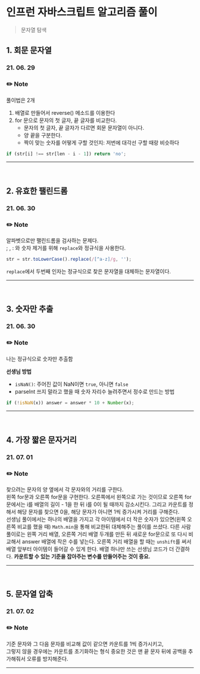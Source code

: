 # 인프런 자바스크립트 알고리즘 풀이

> 문자열 탐색

## 1. 회문 문자열

### 21. 06. 29

### ✏️ Note

풀이법은 2개

1. 배열로 만들어서 reverse() 메소드를 이용한다
2. for 문으로 문자의 첫 글자, 끝 글자를 비교한다.
   - 문자의 첫 글자, 끝 글자가 다르면 회문 문자열이 아니다.
   - 양 끝을 구분한다.
   - 짝이 맞는 숫자를 어떻게 구할 것인지: 저번에 대각선 구할 때랑 비슷하다

```js
if (str[i] !== str[len - i - 1]) return 'no';
```

---

</br>

## 2. 유효한 팰린드롬

### 21. 06. 30

### ✏️ Note

알파벳으로만 팰린드롬을 검사하는 문제다.  
; , : 와 숫자 제거를 위해 `replace`와 정규식을 사용한다.

```js
str = str.toLowerCase().replace(/[^a-z]/g, '');
```

`replace`에서 두번째 인자는 정규식으로 찾은 문자열을 대체하는 문자열이다.

---

</br>

## 3. 숫자만 추출

### 21. 06. 30

### ✏️ Note

나는 정규식으로 숫자만 추출함

**선생님 방법**

- `isNaN()`: 주어진 값이 NaN이면 `true`, 아니면 `false`
- parseInt 쓰지 말라고 했을 때 숫자 자리수 늘려주면서 정수로 만드는 방법

```js
if (!isNaN(x)) answer = answer * 10 + Number(x);
```

---

</br>

## 4. 가장 짧은 문자거리

### 21. 07. 01

### ✏️ Note

찾으려는 문자의 양 옆에서 각 문자와의 거리를 구한다.  
왼쪽 for문과 오른쪽 for문을 구현한다.
오른쪽에서 왼쪽으로 가는 것이므로 오른쪽 for문에서는 i를 배열의 길이 - 1을 한 뒤 i를 0이 될 때까지 감소시킨다.
그리고 카운트를 정해서 해당 문자를 찾으면 0을, 해당 문자가 아니면 1씩 증가시켜 거리를 구해준다.  
선생님 풀이에서는 하나의 배열을 가지고 각 아이템에서 더 작은 숫자가 있으면(왼쪽 오른쪽 비교를 했을 때) `Math.min`을 통해 비교한뒤 대체해주는 풀이를 쓰셨다.
다른 사람 풀이로는 왼쪽 거리 배열, 오른쪽 거리 배열 두개를 만든 뒤 새로운 for문으로 또 다시 비교해서 answer 배열에 작은 수를 넣는다. 오른쪽 거리 배열을 할 때는 `unshift`를 써서 배열 앞부터 아이템이 들어갈 수 있게 한다.
배열 하나만 쓰는 선생님 코드가 더 간결하다.
**카운트할 수 있는 기준을 잡아주는 변수를 만들어주는 것이 중요.**

---

</br>

## 5. 문자열 압축

### 21. 07. 02

### ✏️ Note

기준 문자와 그 다음 문자를 비교해 값이 같으면 카운트를 1씩 증가시키고,  
그렇지 않을 경우에는 카운트를 초기화하는 형식
중요한 것은 맨 끝 문자 뒤에 공백을 추가해줘서 오류를 방지해준다.

---

</br>
